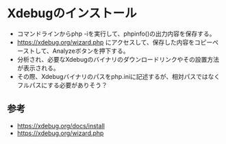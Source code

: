 ﻿# Xdebugのインストール

- コマンドラインからphp -iを実行して、phpinfo()の出力内容を保存する。
- https://xdebug.org/wizard.php にアクセスして、保存した内容をコピーペーストして、Analyzeボタンを押下する。
- 分析され、必要なXdebugのバイナリのダウンロードリンクやその設置方法が表示される。
- その際、Xdebugバイナリのパスをphp.iniに記述するが、相対パスではなくフルパスにする必要がありそう？

## 参考

- https://xdebug.org/docs/install
- https://xdebug.org/wizard.php
